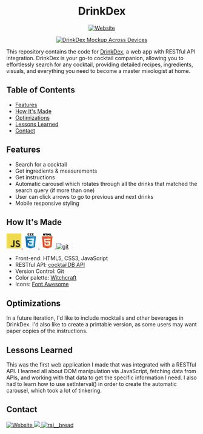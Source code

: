 <h1 align="center">DrinkDex</h1>
<p align="center"> 
  <a href="https://drink-dex.netlify.app/" target="blank">
    <img src="https://img.shields.io/badge/Live_Website_Here-625095?&style=for-the-badge" alt="Website">
  </a>
</p>
<p align="center">
  <a href="https://drink-dex.netlify.app/" target="_blank">
  <img width="1250" alt="DrinkDex Mockup Across Devices" src="https://github.com/raisa-d/DrinkDex/assets/144272001/d73e2041-cd7d-4c39-8863-f91310f7ad7b">
  </a>
</p>

This repository contains the code for [DrinkDex](https://drink-dex.netlify.app/), a web app with RESTful API integration. DrinkDex is your go-to cocktail companion, allowing you to effortlessly search for any cocktail, providing detailed recipes, ingredients, visuals, and everything you need to become a master mixologist at home.

## Table of Contents
- [Features](#features)
- [How It's Made](#how-its-made)
- [Optimizations](#optimizations)
- [Lessons Learned](#lessons-learned)
- [Contact](#contact)

## Features
- Search for a cocktail
- Get ingredients & measurements
- Get instructions
- Automatic carousel which rotates through all the drinks that matched the search query (if more than one)
- User can click arrows to go to previous and next drinks
- Mobile responsive styling

## How It's Made
<a href="https://developer.mozilla.org/en-US/docs/Web/JavaScript" target="_blank" rel="noreferrer"> 
    <img src="https://raw.githubusercontent.com/devicons/devicon/master/icons/javascript/javascript-original.svg" alt="javascript" width="40" height="40"/> 
</a> 
<a href="https://www.w3schools.com/css/" target="_blank" rel="noreferrer"> 
  <img src="https://raw.githubusercontent.com/devicons/devicon/master/icons/css3/css3-original-wordmark.svg" alt="css3" width="40" height="40"/> 
</a> 
<a href="https://www.w3.org/html/" target="_blank" rel="noreferrer"> 
  <img src="https://raw.githubusercontent.com/devicons/devicon/master/icons/html5/html5-original-wordmark.svg" alt="html5" width="40" height="40"/> 
</a> 
<a href="https://git-scm.com/" target="_blank" rel="noreferrer"> 
  <img src="https://www.vectorlogo.zone/logos/git-scm/git-scm-icon.svg" alt="git" width="40" height="40"/> 
</a>
<ul>
  <li>Front-end: HTML5, CSS3, JavaScript</li>
  <li>RESTful API: <a href="https://www.thecocktaildb.com/api.php" target="_blank">cocktailDB API</a></li>
  <li>Version Control: Git</li>
  <li>Color palette: <a href="https://www.colorhub.app/browse/witchcraft" target="_blank">Witchcraft</a></li>
  <li>Icons: <a href="https://fontawesome.com/" target="_blank">Font Awesome</a></li>
</ul>

## Optimizations
<p>In a future iteration, I'd like to include mocktails and other beverages in DrinkDex. I'd also like to create a printable version, as some users may want paper copies of the instructions.</p>

## Lessons Learned
<p>This was the first web application I made that was integrated with a RESTful API. I learned all about DOM manipulation via JavaScript, fetching data from APIs, and working with that data to get the specific information I need. I also had to learn how to use setInterval() in order to create the automatic carousel, which took a lot of tinkering.</p>

## Contact
<p> 
  <a href="https://raisadorzback.netlify.app/" target="blank">
    <img src="https://img.shields.io/badge/Website-563d7c?&style=for-the-badge" alt="Website">
  </a>
  <a href="https://www.linkedin.com/in/raisa-d/">
    <img src="https://img.shields.io/badge/LinkedIn-046E6D?logo=linkedin&style=for-the-badge">
  </a>
  <a href="https://twitter.com/rai__bread" target="blank">
    <img src="https://img.shields.io/badge/Twitter-563d7c?logo=twitter&style=for-the-badge&logoColor=white" alt="rai__bread" />
  </a> 
</p>
